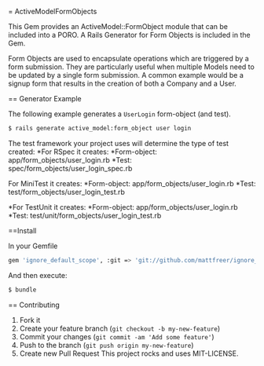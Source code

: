 = ActiveModelFormObjects

This Gem provides an ActiveModel::FormObject module that can be included into a PORO. A Rails Generator for Form Objects is included in the Gem.

Form Objects are used to encapsulate operations which are triggered by a form submission. They are particularly useful when multiple Models need to be updated by a single form submission. A common example would be a signup form that results in the creation of both a Company and a User.

== Generator Example

The following example generates a `UserLogin` form-object (and test).
```bash
$ rails generate active_model:form_object user login
```
The test framework your project uses will determine the type of test created:
*For RSpec it creates:
 *Form-object:  app/form_objects/user_login.rb
 *Test:         spec/form_objects/user_login_spec.rb

For MiniTest it creates:
 *Form-object:  app/form_objects/user_login.rb
 *Test:         test/form_objects/user_login_test.rb

*For TestUnit it creates:
 *Form-object:  app/form_objects/user_login.rb
 *Test:         test/unit/form_objects/user_login_test.rb

==Install

In your Gemfile
```bash
gem 'ignore_default_scope', :git => 'git://github.com/mattfreer/ignore_default_scope.git'
```

And then execute:
````bash
$ bundle
````
== Contributing

1. Fork it
2. Create your feature branch (`git checkout -b my-new-feature`)
3. Commit your changes (`git commit -am 'Add some feature'`)
4. Push to the branch (`git push origin my-new-feature`)
5. Create new Pull Request
This project rocks and uses MIT-LICENSE.
